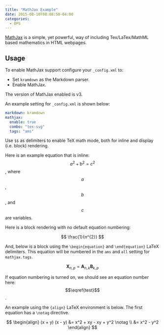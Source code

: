 ```yaml
---
title: "MathJax Example"
date: 2015-08-10T08:08:50-04:00
categories:
  - OPS
---
```


[MathJax](http://www.mathjax.org/) is a simple, yet powerful, way of
including Tex/LaTex/MathML based mathematics in HTML webpages.

## Usage

To enable MathJax support configure your `_config.xml` to:
 * Set `kramdown` as the Markdown parser.
 * Enable MathJax.

The version of MathJax enabled is v3.

An example setting for `_config.xml` is shown below:

```yaml
markdown: kramdown
mathjax:
  enable: true
  combo: "tex-svg"
  tags: "ams"
```

Use `$$` as delimiters to enable TeX math mode, both for inline and display (i.e. block) rendering.

Here is an example equation that is inline: $$a^2 + b^2 = c^2$$, where
$$a$$, $$b$$, and $$c$$ are variables.

Here is a block rendering with no default equation numbering:

$$
\frac{1}{n^{2}}
$$

And, below is a block using the `\begin{equation}` and
`\end{equation}` LaTeX delimiters.  This equation will be numbered in
the `ams` and `all` setting for `mathjax.tags`.

$$
\begin{equation}
\mathbf{X}_{n,p} = \mathbf{A}_{n,k} \mathbf{B}_{k,p}    \label{test}
\end{equation}
$$

If equation numbering is turned on, we should see an equation number here: $$\eqref{test}$$.

An example using the `{align}` LaTeX environment is below.  The first equation has a `\notag` directive.

$$
\begin{align}
(x + y) (x - y) &= x^2 + xy - xy + y^2   \notag \\
    &= x^2 - y^2
\end{align}
$$
